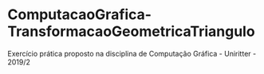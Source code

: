 # ComputacaoGrafica-TransformacaoGeometricaTriangulo
Exercício prática proposto na disciplina de Computação Gráfica - Uniritter - 2019/2
